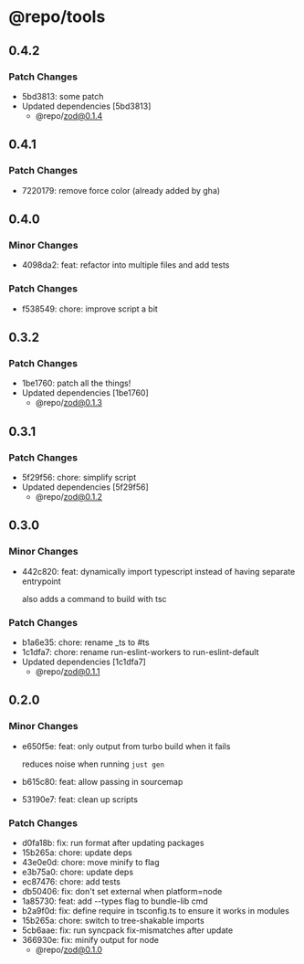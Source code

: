 # @repo/tools

## 0.4.2

### Patch Changes

- 5bd3813: some patch
- Updated dependencies [5bd3813]
  - @repo/zod@0.1.4

## 0.4.1

### Patch Changes

- 7220179: remove force color (already added by gha)

## 0.4.0

### Minor Changes

- 4098da2: feat: refactor into multiple files and add tests

### Patch Changes

- f538549: chore: improve script a bit

## 0.3.2

### Patch Changes

- 1be1760: patch all the things!
- Updated dependencies [1be1760]
  - @repo/zod@0.1.3

## 0.3.1

### Patch Changes

- 5f29f56: chore: simplify script
- Updated dependencies [5f29f56]
  - @repo/zod@0.1.2

## 0.3.0

### Minor Changes

- 442c820: feat: dynamically import typescript instead of having separate entrypoint

  also adds a command to build with tsc

### Patch Changes

- b1a6e35: chore: rename \_ts to #ts
- 1c1dfa7: chore: rename run-eslint-workers to run-eslint-default
- Updated dependencies [1c1dfa7]
  - @repo/zod@0.1.1

## 0.2.0

### Minor Changes

- e650f5e: feat: only output from turbo build when it fails

  reduces noise when running `just gen`

- b615c80: feat: allow passing in sourcemap
- 53190e7: feat: clean up scripts

### Patch Changes

- d0fa18b: fix: run format after updating packages
- 15b265a: chore: update deps
- 43e0e0d: chore: move minify to flag
- e3b75a0: chore: update deps
- ec87476: chore: add tests
- db50406: fix: don't set external when platform=node
- 1a85730: feat: add --types flag to bundle-lib cmd
- b2a9f0d: fix: define require in tsconfig.ts to ensure it works in modules
- 15b265a: chore: switch to tree-shakable imports
- 5cb6aae: fix: run syncpack fix-mismatches after update
- 366930e: fix: minify output for node
  - @repo/zod@0.1.0
